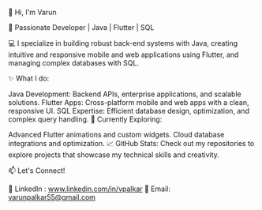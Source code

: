 👋 Hi, I'm Varun

🎯 Passionate Developer | Java | Flutter | SQL

💻 I specialize in building robust back-end systems with Java, creating intuitive and responsive mobile and web applications using Flutter, and managing complex databases with SQL.

✨ What I do:

Java Development: Backend APIs, enterprise applications, and scalable solutions.
Flutter Apps: Cross-platform mobile and web apps with a clean, responsive UI.
SQL Expertise: Efficient database design, optimization, and complex query handling.
📌 Currently Exploring:

Advanced Flutter animations and custom widgets.
Cloud database integrations and optimization.
📈 GitHub Stats:
Check out my repositories to explore projects that showcase my technical skills and creativity.

📫 Let's Connect!

💼 LinkedIn : www.linkedin.com/in/vpalkar
📩 Email: varunpalkar55@gmail.com
